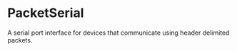 # PacketSerial
A serial port interface for devices that communicate using header delimited packets.
